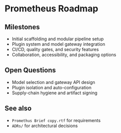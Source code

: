 # Prometheus Roadmap

## Milestones
- Initial scaffolding and modular pipeline setup
- Plugin system and model gateway integration
- CI/CD, quality gates, and security features
- Collaboration, accessibility, and packaging options

## Open Questions
- Model selection and gateway API design
- Plugin isolation and auto-configuration
- Supply-chain hygiene and artifact signing

## See also
- `Promethus Brief copy.rtf` for requirements
- `ADRs/` for architectural decisions